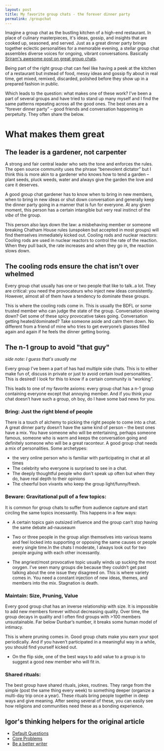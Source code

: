 ```yaml
---
layout: post
title: My favorite group chats - the forever dinner party
permalink: /groupchat
---
```


Imagine a group chat as the bustling kitchen of a high-end restaurant. In place of culinary masterpieces, it's ideas, gossip, and insights that are cooked up, seasoned, and served. Just as a great dinner party brings together eclectic personalities for a memorable evening, a stellar group chat assembles diverse voices for ongoing, vibrant conversations. Basically [Sriram's awesome post on great group chats](https://sriramk.com/group-chats-rule-the-world).

Being part of the right group chat can feel like having a peek at the kitchen of a restaurant but instead of food, messy ideas and gossip fly about in real time, get mixed, remixed, discarded, polished before they show up in a prepared fashion in public.

Which leads to the question: what makes one of these work? I’ve been a part of several groups and have tried to stand up many myself and I find the same patterns repeating across all the good ones. The best ones are a “forever dinner party” – good friends and conversation happening in perpetuity. They often share the below.

# What makes them great

## The leader is a gardener, not carpenter

A strong and fair central leader who sets the tone and enforces the rules. The open source community uses the phrase “benevolent dictator” but I think this is more akin to a gardener who knows how to tend a garden – plant seeds, pluck weeds, water and always give the garden the love and care it deserves.

A good group chat gardener has to know when to bring in new members, when to bring in new ideas or shut down conversation and generally keep the dinner party going in a manner that is fun for everyone. At any given moment, this person has a certain intangible but very real instinct of the _vibe_ of the group.

This person also lays down the law: a misbehaving member or someone breaking Chatham House rules (unspoken but accepted in most groups) will find themselves immediately kicked out.
Cooling rods and nuclear reactors: Cooling rods are used in nuclear reactors to control the rate of the reaction. When they pull back, the rate increases and when they go in, the reaction slows down.

## The cooling rods ensure the chat isn't over whelmed

Every group chat usually has one or two people that like to talk..a lot. They are critical: you need the provocateurs who inject new ideas consistently. However, almost all of them have a tendency to dominate these groups.

This is where the cooling rods come in. This is usually the BDFL or some trusted member who can judge the state of the group. Conversation slowing down? Get some of these spicy provocative takes going. Conversation getting heated/dominated? Take someone aside and calm them down. No different from a friend of mine who tries to get everyone’s glasses filled again and again if he feels the dinner getting boring.

## The n-1 group to avoid "that guy"

_side note: I guess that's usually me_

Every group I’ve been a part of has had multiple side chats. This is to either make fun of, discuss in private or just to avoid certain loud personalities. This is desired! I look for this to know if a certain community is “working”.

This leads to one of my favorite axioms: every group chat has a n-1 group containing everyone except that annoying member. And if you think your chat doesn’t have such a group, oh boy, do I have some bad news for you.

### Bring: Just the right blend of people

There is a touch of alchemy to picking the right people to come into a chat. A great dinner party doesn’t have the same kind of person – the best ones have a mix. You have someone who will be entertaining, perhaps someone famous, someone who is warm and keeps the conversation going and definitely someone who will be a great raconteur. A good group chat needs a mix of personalities. Some archetypes:

- the very online person who is familiar with participating in chat at all times
- The celebrity who everyone is surprised to see in a chat.
- The deeply thoughtful people who don’t speak up often but when they do, have real depth to their opinions
- The cheerful bon vivants who keep the group light/funny/fresh.

### Beware: Gravitational pull of a few topics:

It is common for group chats to suffer from audience capture and start circling the same topics incessantly. This happens in a few ways:

- A certain topics gain outsized influence and the group can’t stop having the same debate ad-nauseaum

- Two or three people in the group align themselves into various teams and feel locked into supporting or opposing the same causes or people every single time.In the chats I moderate, I always look out for two people arguing with each other incessantly.

- The angriest/most provocative topic usually winds up sucking the most oxygen. I’ve seen many groups die because they couldn’t get past talking about the one issue they disagreed on.
  This is where variety comes in. You need a constant injection of new ideas, themes, and members into the mix. Stagnation is death.

### Maintain: Size, Pruning, Value

Every good group chat has an inverse relationship with size. It is impossible to add new members forever without decreasing quality. Over time, the group decays in quality and I often find groups with >100 members unsustainable. Far below Dunbar’s number, it breaks some human model of intimacy.

This is where pruning comes in. Good group chats make you earn your spot periodically. And if you haven’t participated in a meaningful way in a while, you should find yourself kicked out.

- On the flip side, one of the best ways to add value to a group is to suggest a good new member who will fit in.

### Shared rituals:

The best group have shared rituals, jokes, routines. They range from the simple (post the same thing every week) to something deeper (organize a multi-day trip once a year). These rituals bring people together in deep ways and give meaning. After seeing several of these, you can easily see how religions and communities need these as a bonding experience.

## Igor's thinking helpers for the original article

- [Default Questions](https://gist.github.com/idvorkin/5996e1c83946dedd3dbb4ccc1e8d8e53)
- [Core Problems](https://gist.github.com/idvorkin/ec1f204a714081cc51a30251f5668f76)
- [Be a better writer](https://gist.github.com/idvorkin/2db883ad2d6b4e23574d1f09781da634)
